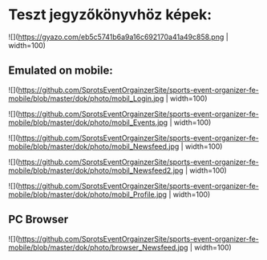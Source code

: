 # Teszt jegyzőkönyvhöz képek:
![](https://gyazo.com/eb5c5741b6a9a16c692170a41a49c858.png | width=100)
## Emulated on mobile:
![](https://github.com/SprotsEventOrgainzerSite/sports-event-organizer-fe-mobile/blob/master/dok/photo/mobil_Login.jpg | width=100)

![](https://github.com/SprotsEventOrgainzerSite/sports-event-organizer-fe-mobile/blob/master/dok/photo/mobil_Events.jpg | width=100)

![](https://github.com/SprotsEventOrgainzerSite/sports-event-organizer-fe-mobile/blob/master/dok/photo/mobil_Newsfeed.jpg | width=100)

![](https://github.com/SprotsEventOrgainzerSite/sports-event-organizer-fe-mobile/blob/master/dok/photo/mobil_Newsfeed2.jpg | width=100)

![](https://github.com/SprotsEventOrgainzerSite/sports-event-organizer-fe-mobile/blob/master/dok/photo/mobil_Profile.jpg | width=100)

## PC Browser
![](https://github.com/SprotsEventOrgainzerSite/sports-event-organizer-fe-mobile/blob/master/dok/photo/browser_Newsfeed.jpg | width=100)
